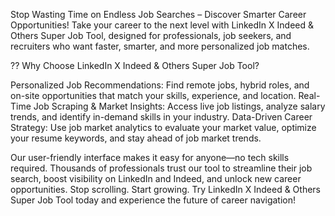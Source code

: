 Stop Wasting Time on Endless Job Searches – Discover Smarter Career Opportunities!
Take your career to the next level with LinkedIn X Indeed & Others Super Job Tool, designed for professionals, job seekers, and recruiters who want faster, smarter, and more personalized job matches.

?? Why Choose LinkedIn X Indeed & Others Super Job Tool?

Personalized Job Recommendations: Find remote jobs, hybrid roles, and on-site opportunities that match your skills, experience, and location.
Real-Time Job Scraping & Market Insights: Access live job listings, analyze salary trends, and identify in-demand skills in your industry.
Data-Driven Career Strategy: Use job market analytics to evaluate your market value, optimize your resume keywords, and stay ahead of job market trends.

Our user-friendly interface makes it easy for anyone—no tech skills required. Thousands of professionals trust our tool to streamline their job search, boost visibility on LinkedIn and Indeed, and unlock new career opportunities.
Stop scrolling. Start growing. Try LinkedIn X Indeed & Others Super Job Tool today and experience the future of career navigation!

